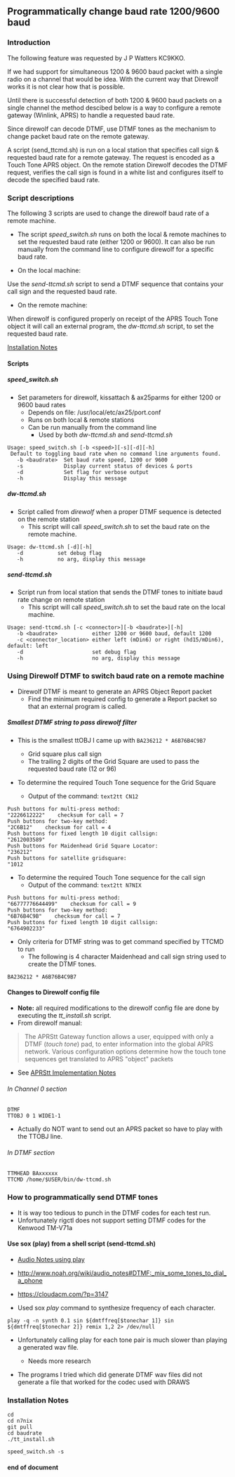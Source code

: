 ## Programmatically change baud rate 1200/9600 baud

### Introduction

The following feature was requested by J P Watters KC9KKO.

If we had support for simultaneous 1200 & 9600 baud packet with a
single radio on a channel that would be idea. With the current way
that Direwolf works it is not clear how that is possible.

Until there is successful detection of both 1200 & 9600 baud packets
on a single channel the method descibed below is a way to configure a
remote gateway (Winlink, APRS) to handle a requested baud rate.

Since direwolf can decode DTMF, use DTMF tones as the mechanism to
change packet baud rate on the remote gateway.

A script (send_ttcmd.sh) is run on a local station that specifies call
sign & requested baud rate for a remote gateway.  The request is
encoded as a Touch Tone APRS object. On the remote station Direwolf
decodes the DTMF request, verifies the call sign is found in a white
list and configures itself to decode the specified baud rate.

### Script descriptions

The following 3 scripts are used to change the direwolf baud rate of a
remote machine.

* The script _speed_switch.sh_ runs on both the local & remote
machines to set the requested baud rate (either 1200 or 9600). It can
also be run manually from the command line to configure direwolf for a
specific baud rate.

* On the local machine:

Use the _send-ttcmd.sh_ script to send a DTMF sequence that contains your
call sign and the requested baud rate.

* On the remote machine:

When direwolf is configured properly on receipt of the APRS Touch Tone
object it will call an external program, the _dw-ttcmd.sh_ script, to
set the requested baud rate.

[Installation Notes](#installation-notes)

#### Scripts

##### speed_switch.sh
* Set parameters for direwolf, kissattach & ax25parms for either 1200 or 9600 baud rates
  * Depends on file: /usr/local/etc/ax25/port.conf
  * Runs on both local & remote stations
  * Can be run manually from the command line
    * Used by both _dw-ttcmd.sh_ and _send-ttcmd.sh_

```
Usage: speed_switch.sh [-b <speed>][-s][-d][-h]
 Default to toggling baud rate when no command line arguments found.
   -b <baudrate>  Set baud rate speed, 1200 or 9600
   -s             Display current status of devices & ports
   -d             Set flag for verbose output
   -h             Display this message
```

##### dw-ttcmd.sh

* Script called from _direwolf_ when a proper DTMF sequence is
detected on the remote station
  * This script will call _speed_switch.sh_ to set the baud rate on the remote machine.

```
Usage: dw-ttcmd.sh [-d][-h]
   -d           set debug flag
   -h           no arg, display this message
```
##### send-ttcmd.sh
* Script run from local station that sends the DTMF tones to initiate baud rate change on remote station
  * This script will call _speed_switch.sh_ to set the baud rate on the local machine.

```
Usage: send-ttcmd.sh [-c <connector>][-b <baudrate>][-h]
   -b <baudrate>           either 1200 or 9600 baud, default 1200
   -c <connector_location> either left (mDin6) or right (hd15/mDin6), default: left
   -d                      set debug flag
   -h                      no arg, display this message
```

### Using Direwolf DTMF to switch baud rate on a remote machine

* Direwolf DTMF is meant to generate an APRS Object Report packet
  * Find the minimum required config to generate a Report packet so that an external program is called.

##### Smallest DTMF string to pass direwolf filter

* This is the smallest ttOBJ I came up with ```BA236212 * A6B76B4C9B7```
  * Grid square plus call sign
  * The trailing 2 digits of the Grid Square are used to pass the requested baud rate (12 or 96)

* To determine the required Touch Tone sequence for the Grid Square
  * Output of the command: ```text2tt CN12```
```
Push buttons for multi-press method:
"2226612222"    checksum for call = 7
Push buttons for two-key method:
"2C6B12"    checksum for call = 4
Push buttons for fixed length 10 digit callsign:
"2612003589"
Push buttons for Maidenhead Grid Square Locator:
"236212"
Push buttons for satellite gridsquare:
"1012
```
* To determine the required Touch Tone sequence for the call sign
  * Output of the command: ```text2tt N7NIX```
```
Push buttons for multi-press method:
"66777776644499"    checksum for call = 9
Push buttons for two-key method:
"6B76B4C9B"    checksum for call = 7
Push buttons for fixed length 10 digit callsign:
"6764902233"
```

* Only criteria for DTMF string was to get command specified by TTCMD to run
  * The following is 4 character Maidenhead  and call sign string used to create the DTMF tones.

```
BA236212 * A6B76B4C9B7
```
#### Changes to Direwolf config file

* __Note:__ all required modifications to the direwolf config file are done by executing the _tt_install.sh_ script.
* From direwolf manual:

> The APRStt Gateway function allows a user, equipped with only a DTMF (_touch tone_) pad, to enter
> information into the global APRS network. Various configuration options determine how the touch tone
> sequences get translated to APRS "object" packets

* See [APRStt Implementation Notes](https://github.com/wb2osz/direwolf/blob/master/doc/APRStt-Implementation-Notes.pdf)

###### In Channel 0 section
```
DTMF
TTOBJ 0 1 WIDE1-1
```
* Actually do NOT want to send out an APRS packet so have to play with the TTOBJ line.

###### In DTMF section

```
TTMHEAD BAxxxxxx
TTCMD /home/$USER/bin/dw-ttcmd.sh
```

### How to programmatically send DTMF tones

* It is way too tedious to punch in the DTMF codes for each test run.
* Unfortunately rigctl does not support setting DTMF codes for the Kenwood TM-V71a

#### Use sox (play) from a shell script (send-ttcmd.sh)

* [Audio Notes using play](http://www.noah.org/wiki/audio_notes)
* http://www.noah.org/wiki/audio_notes#DTMF:_mix_some_tones_to_dial_a_phone
* https://cloudacm.com/?p=3147

* Used sox _play_ command to synthesize frequency of each character.
```
play -q -n synth 0.1 sin ${dmtffreq[$tonechar 1]} sin ${dmtffreq[$tonechar 2]} remix 1,2 2> /dev/null
```
* Unfortunately calling play for each tone pair is much slower than playing a generated wav file.
  * Needs more research

* The programs I tried which did generate DTMF wav files did not
generate a file that worked for the codec used with DRAWS

### Installation Notes

```
cd
cd n7nix
git pull
cd baudrate
./tt_install.sh

speed_switch.sh -s
```
#### end of document
